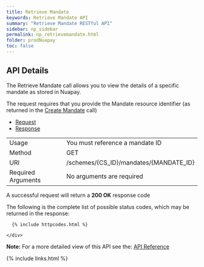 ```yaml
---
title: Retrieve Mandate
keywords: Retrieve Mandate API
summary: "Retrieve Mandate RESTful API"
sidebar: np_sidebar
permalink: np_retrievemandate.html
folder: prodNuapay
toc: false
---
```


## API Details

The Retrieve Mandate call allows you to view the details of a specific mandate as stored in Nuapay.

The request requires that you provide the Mandate resource identifier (as returned in the <a href="np_createmandate.html">Create Mandate</a> call)



<ul id="profileTabs" class="nav nav-tabs">
    <li class="active"><a href="#profile" data-toggle="tab">Request</a></li>
    <li><a href="#about" data-toggle="tab">Response</a></li>
   
</ul>
  <div class="tab-content">
<div role="tabpanel" class="tab-pane active" id="profile">


  <table>
<colgroup>
<col width="30%" />
<col width="90%" />
</colgroup>

<tbody>
<tr>
<td markdown="span">Usage</td>
<td markdown="span">You must reference a mandate ID</td>
</tr>
<tr>
<td markdown="span">Method</td>
<td markdown="span"><span class="label label-success">GET </span>
</td>
</tr>
<tr>
<td markdown="span">URI</td>
<td markdown="span">/schemes/{CS_ID}/mandates/{MANDATE_ID}
</td>
</tr>
<tr>
<td markdown="span">Required Arguments</td>
<td markdown="span">No arguments are required
</td>
</tr>
</tbody>
</table>



</div>

<div role="tabpanel" class="tab-pane" id="about">
<p>A successful request will return a <b>200 OK</b> response code</p>
<p>The following is the complete list of possible status codes, which may be returned in the response:</p>
    
      {% include httpcodes.html %}
    
    </div>


</div>

<b>Note:</b> For a more detailed view of this API see the: <a href="https://docs.nuapay.com/v1/#retrieve-mandate" target = '_blank'><i class="fa fa-cogs"></i> API Reference</a>


<!--{% include swaggerlink.html %}-->


{% include links.html %}
